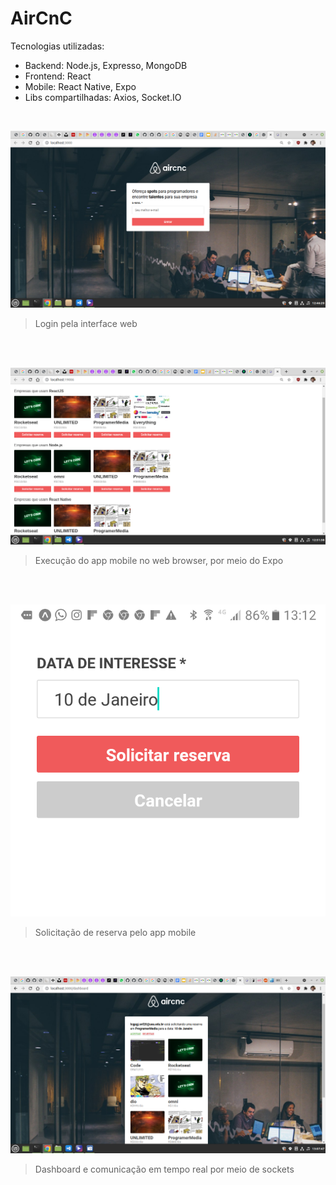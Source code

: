 # AirCnC

Tecnologias utilizadas: 

- Backend: Node.js, Expresso, MongoDB
- Frontend: React
- Mobile: React Native, Expo
- Libs compartilhadas: Axios, Socket.IO
  
<br>

![Interface web](readme_files/1.png)
> Login pela interface web

<br> <br>

![Interface mobile pela web](readme_files/2.png)
> Execução do app mobile no web browser, por meio do Expo

<br> <br>

![Interface mobile](readme_files/3.png)
> Solicitação de reserva pelo app mobile

<br> <br>


![Interface web](readme_files/4.png)
> Dashboard e comunicação em tempo real por meio de sockets